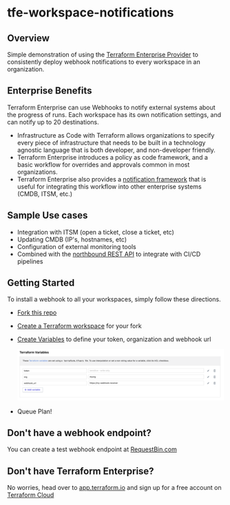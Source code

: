 # tfe-workspace-notifications

## Overview

Simple demonstration of using the [Terraform Enterprise Provider](https://www.terraform.io/docs/providers/tfe/index.html) to consistently deploy webhook notifications to every workspace in an organization.
## Enterprise Benefits

Terraform Enterprise can use Webhooks to notify external systems about the progress of runs. Each workspace has its own notification settings, and can notify up to 20 destinations.

* Infrastructure as Code with Terraform allows organizations to specify every piece of infrastructure
that needs to be built in a technology agnostic language that is both developer, and non-developer
friendly.  
* Terraform Enterprise introduces a policy as code framework, and a basic workflow for
overrides and approvals common in most organizations.
* Terraform Enterprise also provides a [notification framework](https://www.terraform.io/docs/cloud/workspaces/notifications.html) that
is useful for integrating this workflow into other enterprise systems (CMDB, ITSM, etc.)




## Sample Use cases

* Integration with ITSM (open a ticket, close a ticket, etc)
* Updating CMDB (IP's, hostnames, etc)
* Configuration of external monitoring tools
* Combined with the [northbound REST API](https://www.terraform.io/docs/cloud/api/index.html) to integrate with CI/CD pipelines


## Getting Started

To install a webhook to all your workspaces, simply follow these directions.


* [Fork this repo](https://github.com/kecorbin/tfe-workspace-notifications/fork) 
* [Create a Terraform workspace](https://www.terraform.io/docs/cloud/workspaces/creating.html) for your fork
* [Create Variables](https://www.terraform.io/docs/cloud/workspaces/variables.html) to define your token, organization and webhook url

  ![variables screenshot](./assets/variables.png)

* Queue Plan!


## Don't have a webhook endpoint?

You can create a test webhook endpoint at [RequestBin.com](https://requestbin.com/)

## Don't have Terraform Enterprise?

No worries, head over to [app.terraform.io](https://app.terraform.io/signup) and sign up for a free account on [Terraform Cloud](https://www.terraform.io/docs/cloud/index.html)
